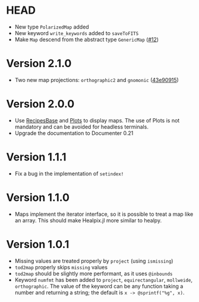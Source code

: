 # HEAD

- New type `PolarizedMap` added
- New keyword `write_keywords` added to `saveToFITS`
- Make `Map` descend from the abstract type `GenericMap`
  ([#12](https://github.com/ziotom78/Healpix.jl/pull/12))

# Version 2.1.0

- Two new map projections: `orthographic2` and `gnomonic` ([43e90915](https://github.com/ziotom78/Healpix.jl/commit/43e90915dba47577de322970bbc14d58b9830ab5))

# Version 2.0.0

- Use [RecipesBase](https://github.com/JuliaPlots/RecipesBase.jl) and
  [Plots](https://github.com/JuliaPlots/Plots.jl) to display maps. The use of
  Plots is not mandatory and can be avoided for headless terminals.
- Upgrade the documentation to Documenter 0.21

# Version 1.1.1

- Fix a bug in the implementation of `setindex!`

# Version 1.1.0

- Maps implement the iterator interface, so it is possible to treat a
  map like an array. This should make Healpix.jl more similar to healpy.

# Version 1.0.1

- Missing values are treated properly by `project` (using `ismissing`)
- `tod2map` properly skips `missing` values
- `tod2map` should be slightly more performant, as it uses `@inbounds`
- Keyword `numfmt` has been added to `project`, `equirectangular`,
  `mollweide`, `orthographic`. The value of the keyword can be any
  function taking a number and returning a string; the default is `x
  -> @sprintf("%g", x)`.
